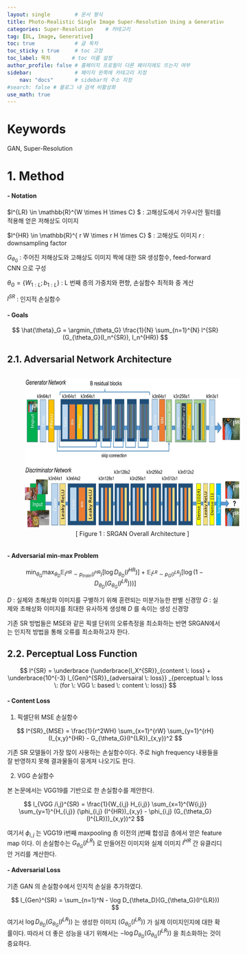 ```yaml
---
layout: single        # 문서 형식
title: Photo-Realistic Single Image Super-Resolution Using a Generative Adversarial Network (2017) # 제목
categories: Super-Resolution    # 카테고리
tag: [DL, Image, Generative]
toc: true             # 글 목차
toc_sticky : true     # toc 고정
toc_label: 목차       # toc 이름 설정
author_profile: false # 홈페이지 프로필이 다른 페이지에도 뜨는지 여부
sidebar:              # 페이지 왼쪽에 카테고리 지정
    nav: "docs"       # sidebar의 주소 지정
#search: false # 블로그 내 검색 비활성화
use_math: true
---
```

# Keywords
GAN, Super-Resolution

# 1. Method
#### - Notation
$I^{LR} \in \mathbb{R}^{W \times H \times C} $ : 고해상도에서 가우시안 필터를 적용해 얻은 저해상도 이미지

$I^{HR} \in \mathbb{R}^{ r W \times r H \times C} $ :   고해상도 이미지
$r$ : downsampling factor

$G_{\theta_{G}}$ : 주어진 저해상도와 고해상도 이미지 짝에 대한 SR 생성함수, feed-forward CNN 으로 구성

$\theta_{G} = \{ W_{1:L} ; b_{1:L} \}$ : L 번째 층의 가중치와 편향, 손실함수 최적화 중 계산

$l^{SR}$ : 인지적 손실함수

#### - Goals

$$
\hat{\theta}_G = \argmin_{\theta_G} \frac{1}{N} \sum_{n=1}^{N} l^{SR} (G_{\theta_G}(I_n^{SR}), I_n^{HR})
$$


## 2.1. Adversarial Network Architecture

<figure style="text-align: center; display: inline-block; width: 100%;">
    <img src = "/images/SRGAN/figure4.jpg" height = 350>    
    <figcaption style="display: block; width: 100%; text-align: center;">[ Figure 1 : SRGAN Overall Architecture ]</figcaption>
</figure>

#### - Adversarial min-max Problem

$$
\min_{\theta_G} \max_{\theta_D} \mathbb{E}_{I^{HR} \sim p_{train}(I^{HR})} [\log D_{\theta_D} (I^{HR})] + \mathbb{E}_{I^{LR} \sim p_{G}(I^{LR})} [\log (1 - D_{\theta_D} (G_{\theta_G}(I^{LR})))]
$$

$D$ : 실제와 초해상화 이미지를 구별하기 위해 훈련되는 미분가능한 판별 신경망
$G$ : 실제와 초해상화 이미지를 최대한 유사하게 생성해 $D$ 를 속이는 생성 신경망

기존 SR 방법들은 MSE와 같은 픽셀 단위의 오류측정을 최소화하는 반면 SRGAN에서는 인지적 방법을 통해 오류를 최소화하고자 한다.


## 2.2. Perceptual Loss Function

$$
l^{SR} = \underbrace {\underbrace{l_X^{SR}}_{content \: loss} + \underbrace{10^{-3} l_{Gen}^{SR}}_{adversairal \: loss}} _{perceptual \: loss \: (for \: VGG \: based \: content \: loss)}
$$

#### - Content Loss
1. 픽셀단위 MSE 손실함수

$$
l^{SR}_{MSE} = \frac{1}{r^2WH} \sum_{x=1}^{rW} \sum_{y=1}^{rH} (I_{x,y}^{HR} - G_{\theta_G}(I^{LR})_{x,y})^2
$$

기존 SR 모델들이 가장 많이 사용하는 손실함수이다. 주로 high frequency 내용들을 잘 반영하지 못해 결과물들이 뭉게져 나오기도 한다.

2. VGG 손실함수

본 논문에서는 VGG19를 기반으로 한 손실함수를 제안한다. 

$$
l_{VGG /i,j}^{SR} = \frac{1}{W_{i,j} H_{i,j}} \sum_{x=1}^{W{i,j}} \sum_{y=1}^{H_{i,j}} (\phi_{i,j} (I^{HR})_{x,y} - \phi_{i,j} (G_{\theta_G}(I^{LR}))_{x,y})^2
$$

여기서 $\phi_{i,j}$ 는 VGG19 i번째 maxpooling 층 이전의 j번째 합성곱 층에서 얻은 feature map 이다. 이 손실함수는 $G_{\theta_G}(I^{LR})$ 로 만들어진 이미지와 실제 이미지 $I^{HR}$ 간 유클리디안 거리를 계산한다.

#### - Adversarial Loss
기존 GAN 의 손실함수에서 인지적 손실을 추가하였다. 

$$
l_{Gen}^{SR} = \sum_{n=1}^N - \log D_{\theta_D}(G_{\theta_G}(I^{LR}))
$$

여기서 $\log D_{\theta_D}(G_{\theta_G}(I^{LR}))$ 는 생성한 이미지 $(G_{\theta_G}(I^{LR}))$ 가 실제 이미지인지에 대한 확률이다. 따라서 더 좋은 성능을 내기 위해서는 $- \log D_{\theta_D}(G_{\theta_G}(I^{LR}))$ 을 최소화하는 것이 중요하다. 


